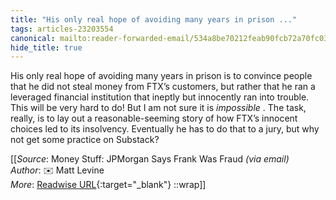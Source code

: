```yaml
---
title: "His only real hope of avoiding many years in prison ..."
tags: articles-23203554
canonical: mailto:reader-forwarded-email/534a8be70212feab90fcb72a70fc03c0
hide_title: true
---
```


His only real hope of avoiding many years in prison is to convince people that he did not steal money from FTX’s customers, but rather that he ran a leveraged financial institution that ineptly but innocently ran into trouble. This will be very hard to do! But I am not sure it is *impossible* . The task, really, is to lay out a reasonable-seeming story of how FTX’s innocent choices led to its insolvency. Eventually he has to do that to a jury, but why not get some practice on Substack?


[[_Source_: Money Stuff: JPMorgan Says Frank Was Fraud _(via email)_<br>
_Author_: ✉️ Matt Levine<br>
_More_: [Readwise URL](https://readwise.io/open/454940499){:target="_blank"}
::wrap]]